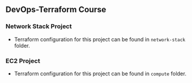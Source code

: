 ## DevOps-Terraform Course


### Network Stack Project
* Terraform configuration for this project can be found in `network-stack` folder.


### EC2 Project
* Terraform configuration for this project can be found in `compute` folder.
